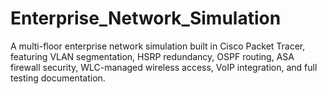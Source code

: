 # Enterprise_Network_Simulation
A multi-floor enterprise network simulation built in Cisco Packet Tracer, featuring VLAN segmentation, HSRP redundancy, OSPF routing, ASA firewall security, WLC-managed wireless access, VoIP integration, and full testing documentation.

